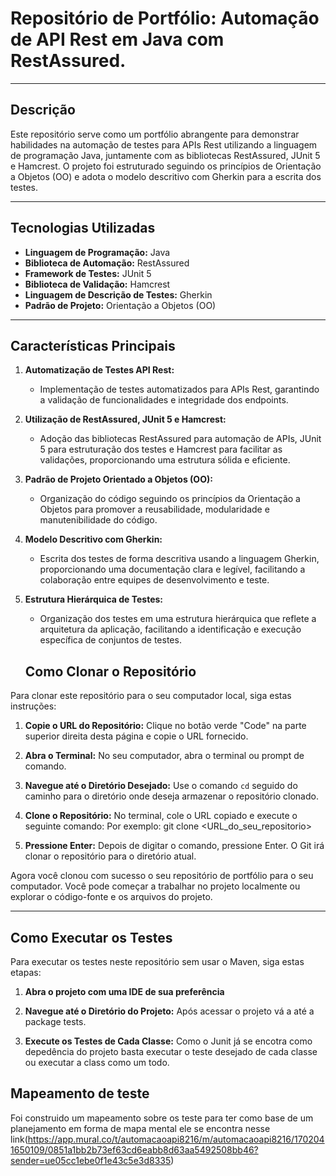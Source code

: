 # Repositório de Portfólio: Automação de API Rest em Java com RestAssured.

---

## Descrição

Este repositório serve como um portfólio abrangente para demonstrar habilidades na automação de testes para APIs Rest utilizando a linguagem de programação Java, juntamente com as bibliotecas RestAssured, JUnit 5 e Hamcrest. O projeto foi estruturado seguindo os princípios de Orientação a Objetos (OO) e adota o modelo descritivo com Gherkin para a escrita dos testes.

---

## Tecnologias Utilizadas

- **Linguagem de Programação:** Java
- **Biblioteca de Automação:** RestAssured
- **Framework de Testes:** JUnit 5
- **Biblioteca de Validação:** Hamcrest
- **Linguagem de Descrição de Testes:** Gherkin 
- **Padrão de Projeto:** Orientação a Objetos (OO)

---

## Características Principais

1. **Automatização de Testes API Rest:**
   - Implementação de testes automatizados para APIs Rest, garantindo a validação de funcionalidades e integridade dos endpoints.

2. **Utilização de RestAssured, JUnit 5 e Hamcrest:**
   - Adoção das bibliotecas RestAssured para automação de APIs, JUnit 5 para estruturação dos testes e Hamcrest para facilitar as validações, proporcionando uma estrutura sólida e eficiente.

3. **Padrão de Projeto Orientado a Objetos (OO):**
   - Organização do código seguindo os princípios da Orientação a Objetos para promover a reusabilidade, modularidade e manutenibilidade do código.

4. **Modelo Descritivo com Gherkin:**
   - Escrita dos testes de forma descritiva usando a linguagem Gherkin, proporcionando uma documentação clara e legível, facilitando a colaboração entre equipes de desenvolvimento e teste.

5. **Estrutura Hierárquica de Testes:**
   - Organização dos testes em uma estrutura hierárquica que reflete a arquitetura da aplicação, facilitando a identificação e execução específica de conjuntos de testes.
  

   ## Como Clonar o Repositório

Para clonar este repositório para o seu computador local, siga estas instruções:

1. **Copie o URL do Repositório:** Clique no botão verde "Code" na parte superior direita desta página e copie o URL fornecido.

2. **Abra o Terminal:** No seu computador, abra o terminal ou prompt de comando.

3. **Navegue até o Diretório Desejado:** Use o comando `cd` seguido do caminho para o diretório onde deseja armazenar o repositório clonado.

4. **Clone o Repositório:** No terminal, cole o URL copiado e execute o seguinte comando:
   Por exemplo:
      git clone <URL_do_seu_repositorio>

5. **Pressione Enter:** Depois de digitar o comando, pressione Enter. O Git irá clonar o repositório para o diretório atual.

Agora você clonou com sucesso o seu repositório de portfólio para o seu computador. Você pode começar a trabalhar no projeto localmente ou explorar o código-fonte e os arquivos do projeto.

---

## Como Executar os Testes

Para executar os testes neste repositório sem usar o Maven, siga estas etapas:

1. **Abra o projeto com uma IDE de sua preferência**

2. **Navegue até o Diretório do Projeto:** Após acessar o projeto vá a até a package tests.

3. **Execute os Testes de Cada Classe:** Como o Junit já se encotra como depedência do projeto basta executar o teste desejado de cada classe ou executar a class como um todo.

## Mapeamento de teste 

Foi construido um mapeamento sobre os teste para ter como base de um planejamento em forma de mapa mental ele se encontra nesse link(https://app.mural.co/t/automacaoapi8216/m/automacaoapi8216/1702041650109/0851a1bb2b73ef63cd6eabb8d63aa5492508bb46?sender=ue05cc1ebe0f1e43c5e3d8335)


